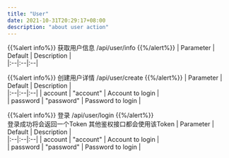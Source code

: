 ```yaml
---
title: "User"
date: 2021-10-31T20:29:17+08:00  
description: "about user action"
---
```


{{%alert info%}} 获取用户信息  /api/user/info  {{%/alert%}}
| Parameter | Default | Description |  
|:--|:--|:--|  

{{%alert info%}} 创建用户详情  /api/user/create  {{%/alert%}}
| Parameter | Default | Description |  
|:--|:--|:--|
| account | "account" | Account to login |  
| password | "password" | Password to login |  

{{%alert info%}} 登录  /api/user/login  {{%/alert%}}   
登录成功将会返回一个Token 其他鉴权接口都会使用该Token
| Parameter | Default | Description |  
|:--|:--|:--|
| account | "account" | Account to login |  
| password | "password" | Password to login |  
